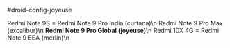 #droid-config-joyeuse

Redmi Note 9S = Redmi Note 9 Pro India (curtana)\n
Redmi Note 9 Pro Max (excalibur)\n
**Redmi Note 9 Pro Global (joyeuse)**\n
Redmi 10X 4G = Redmi Note 9 EEA (merlin)\n
